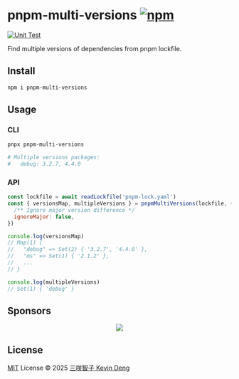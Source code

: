 # pnpm-multi-versions [![npm](https://img.shields.io/npm/v/pnpm-multi-versions.svg)](https://npmjs.com/package/pnpm-multi-versions)

[![Unit Test](https://github.com/sxzz/pnpm-multi-versions/actions/workflows/unit-test.yml/badge.svg)](https://github.com/sxzz/pnpm-multi-versions/actions/workflows/unit-test.yml)

Find multiple versions of dependencies from pnpm lockfile.

## Install

```bash
npm i pnpm-multi-versions
```

## Usage

### CLI

```bash
pnpx pnpm-multi-versions

# Multiple versions packages:
#   debug: 3.2.7, 4.4.0
```

### API

```js
const lockfile = await readLockfile('pnpm-lock.yaml')
const { versionsMap, multipleVersions } = pnpmMultiVersions(lockfile, {
  /** Ignore major version difference */
  ignoreMajor: false,
})

console.log(versionsMap)
// Map(1) {
//   "debug" => Set(2) { '3.2.7', '4.4.0' },
//   "ms" => Set(1) { '2.1.2' },
//   ...
// }

console.log(multipleVersions)
// Set(1) { 'debug' }
```

## Sponsors

<p align="center">
  <a href="https://cdn.jsdelivr.net/gh/sxzz/sponsors/sponsors.svg">
    <img src='https://cdn.jsdelivr.net/gh/sxzz/sponsors/sponsors.svg'/>
  </a>
</p>

## License

[MIT](./LICENSE) License © 2025 [三咲智子 Kevin Deng](https://github.com/sxzz)
